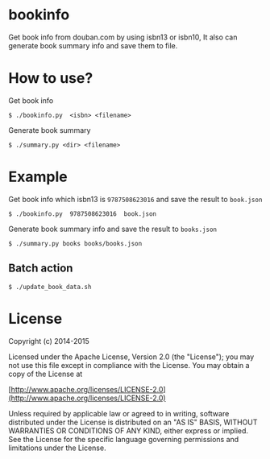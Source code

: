 # bookinfo

Get book info from douban.com by using isbn13 or isbn10, It also can generate book summary info and
save them to file.


# How to use?

Get book info

	$ ./bookinfo.py  <isbn> <filename>

Generate book summary

	$ ./summary.py <dir> <filename>

# Example

Get book info which isbn13 is `9787508623016` and save the result to `book.json`

	$ ./bookinfo.py  9787508623016  book.json

Generate book summary info and save the result to `books.json`

	$ ./summary.py books books/books.json

## Batch action

	$ ./update_book_data.sh


# License

Copyright (c) 2014-2015 

Licensed under the Apache License, Version 2.0 (the "License");
you may not use this file except in compliance with the License.
You may obtain a copy of the License at

[http://www.apache.org/licenses/LICENSE-2.0](http://www.apache.org/licenses/LICENSE-2.0)

Unless required by applicable law or agreed to in writing, software
distributed under the License is distributed on an "AS IS" BASIS,
WITHOUT WARRANTIES OR CONDITIONS OF ANY KIND, either express or implied.
See the License for the specific language governing permissions and
limitations under the License.

